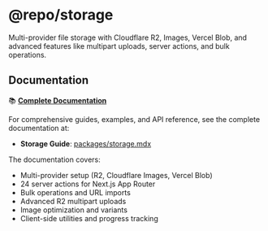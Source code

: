 # @repo/storage

Multi-provider file storage with Cloudflare R2, Images, Vercel Blob, and
advanced features like multipart uploads, server actions, and bulk operations.

## Documentation

📚 **[Complete Documentation](../../apps/docs/packages/storage.mdx)**

For comprehensive guides, examples, and API reference, see the complete
documentation at:

- **Storage Guide**:
  [packages/storage.mdx](../../apps/docs/packages/storage.mdx)

The documentation covers:

- Multi-provider setup (R2, Cloudflare Images, Vercel Blob)
- 24 server actions for Next.js App Router
- Bulk operations and URL imports
- Advanced R2 multipart uploads
- Image optimization and variants
- Client-side utilities and progress tracking
